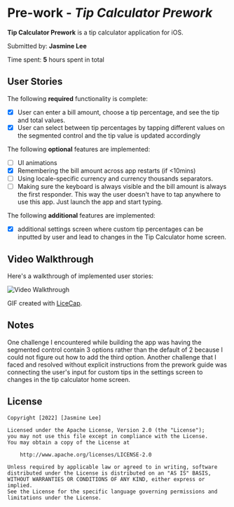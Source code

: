 # Pre-work - *Tip Calculator Prework*

**Tip Calculator Prework** is a tip calculator application for iOS.

Submitted by: **Jasmine Lee**

Time spent: **5** hours spent in total

## User Stories

The following **required** functionality is complete:

* [X] User can enter a bill amount, choose a tip percentage, and see the tip and total values.
* [X] User can select between tip percentages by tapping different values on the segmented control and the tip value is updated accordingly

The following **optional** features are implemented:

* [ ] UI animations
* [X] Remembering the bill amount across app restarts (if <10mins)
* [ ] Using locale-specific currency and currency thousands separators.
* [ ] Making sure the keyboard is always visible and the bill amount is always the first responder. This way the user doesn't have to tap anywhere to use this app. Just launch the app and start typing.

The following **additional** features are implemented:

- [X] additional settings screen where custom tip percentages can be inputted by user and lead to changes in the Tip Calculator home screen.

## Video Walkthrough

Here's a walkthrough of implemented user stories:

<img src='https://i.imgur.com/a/y9DFmYf.gifv' title='Video Walkthrough' width='' alt='Video Walkthrough' />

GIF created with [LiceCap](http://www.cockos.com/licecap/).

## Notes

One challenge I encountered while building the app was having the segmented control contain 3 options rather than the default of 2 because I could not figure out how to add the third option. Another challenge that I faced and resolved without explicit instructions from the prework guide was connecting the user's input for custom tips in the settings screen to changes in the tip calculator home screen. 

## License

    Copyright [2022] [Jasmine Lee]

    Licensed under the Apache License, Version 2.0 (the "License");
    you may not use this file except in compliance with the License.
    You may obtain a copy of the License at

        http://www.apache.org/licenses/LICENSE-2.0

    Unless required by applicable law or agreed to in writing, software
    distributed under the License is distributed on an "AS IS" BASIS,
    WITHOUT WARRANTIES OR CONDITIONS OF ANY KIND, either express or implied.
    See the License for the specific language governing permissions and
    limitations under the License.
